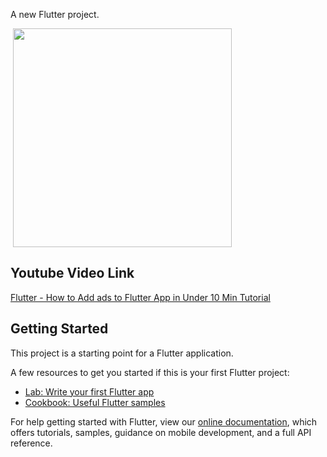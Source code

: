 A new Flutter project.

<p>
  <img src="https://raw.githubusercontent.com/sagarshende23/flutter_admob/master/Screenshot_20190705_205639-min.png" width="350" hspace="4">
</p>

## Youtube Video Link
[Flutter - How to Add ads to Flutter App in Under 10 Min Tutorial](https://youtu.be/2sLAcHDfbcQ)
## Getting Started

This project is a starting point for a Flutter application.

A few resources to get you started if this is your first Flutter project:

- [Lab: Write your first Flutter app](https://flutter.dev/docs/get-started/codelab)
- [Cookbook: Useful Flutter samples](https://flutter.dev/docs/cookbook)

For help getting started with Flutter, view our 
[online documentation](https://flutter.dev/docs), which offers tutorials, 
samples, guidance on mobile development, and a full API reference.

